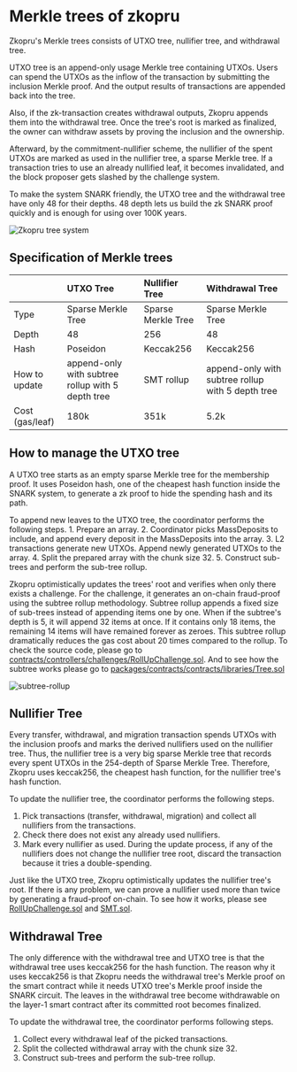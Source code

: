 # Merkle trees of zkopru

Zkopru's Merkle trees consists of UTXO tree, nullifier tree, and withdrawal tree.

UTXO tree is an append-only usage Merkle tree containing UTXOs. Users can spend the UTXOs as the inflow of the transaction by submitting the inclusion Merkle proof. And the output results of transactions are appended back into the tree.

Also, if the zk-transaction creates withdrawal outputs, Zkopru appends them into the withdrawal tree. Once the tree's root is marked as finalized, the owner can withdraw assets by proving the inclusion and the ownership.

Afterward, by the commitment-nullifier scheme, the nullifier of the spent UTXOs are marked as used in the nullifier tree, a sparse Merkle tree. If a transaction tries to use an already nullified leaf, it becomes invalidated, and the block proposer gets slashed by the challenge system.

To make the system SNARK friendly, the UTXO tree and the withdrawal tree have only 48 for their depths. 48 depth lets us build the zk SNARK proof quickly and is enough for using over 100K years.

![Zkopru tree system](https://docs.google.com/drawings/d/e/2PACX-1vQv8RJQ2_CtB81PJPBdKGg7yKhjWQy8rPi--qul_G39yu_Zmfh3OHQ1JD0c6FVxiQgSI5R-FkS7SaMk/pub?w=1031&h=564)

## Specification of Merkle trees

|  | UTXO Tree | Nullifier Tree | Withdrawal Tree |
| :--- | :--- | :--- | :--- |
| Type | Sparse Merkle Tree | Sparse Merkle Tree | Sparse Merkle Tree |
| Depth | 48 | 256 | 48 |
| Hash | Poseidon | Keccak256 | Keccak256 |
| How to update | append-only with subtree rollup with 5 depth tree | SMT rollup | append-only with subtree rollup with 5 depth tree |
| Cost \(gas/leaf\) | 180k | 351k | 5.2k |

## How to manage the UTXO tree

A UTXO tree starts as an empty sparse Merkle tree for the membership proof. It uses Poseidon hash, one of the cheapest hash function inside the SNARK system, to generate a zk proof to hide the spending hash and its path.

To append new leaves to the UTXO tree, the coordinator performs the following steps. 1. Prepare an array. 2. Coordinator picks MassDeposits to include, and append every deposit in the MassDeposits into the array. 3. L2 transactions generate new UTXOs. Append newly generated UTXOs to the array. 4. Split the prepared array with the chunk size 32. 5. Construct sub-trees and perform the sub-tree rollup.

Zkopru optimistically updates the trees' root and verifies when only there exists a challenge. For the challenge, it generates an on-chain fraud-proof using the subtree rollup methodology. Subtree rollup appends a fixed size of sub-trees instead of appending items one by one. When if the subtree's depth is 5, it will append 32 items at once. If it contains only 18 items, the remaining 14 items will have remained forever as zeroes. This subtree rollup dramatically reduces the gas cost about 20 times compared to the rollup. To check the source code, please go to [contracts/controllers/challenges/RollUpChallenge.sol](https://github.com/zkopru-network/zkopru/blob/master/packages/contracts/contracts/controllers/challenges/RollUpChallenge.sol). And to see how the subtree works please go to [packages/contracts/contracts/libraries/Tree.sol](https://github.com/zkopru-network/zkopru/blob/9a2e7fe361bdba7be7241d9f80f9e9afbf8ae76c/packages/contracts/contracts/libraries/Tree.sol#L275)

![subtree-rollup](https://docs.google.com/drawings/d/e/2PACX-1vRoBO2Nl-M8elgz55jzgxuux1f6FbrZIiUCeY3Z9Sf7haKF8kSP548L8pXcdh_VCfT_gcW1gywY4VKY/pub?w=959&h=417)

## Nullifier Tree

Every transfer, withdrawal, and migration transaction spends UTXOs with the inclusion proofs and marks the derived nullifiers used on the nullifier tree. Thus, the nullifier tree is a very big sparse Merkle tree that records every spent UTXOs in the 254-depth of Sparse Merkle Tree. Therefore, Zkopru uses keccak256, the cheapest hash function, for the nullifier tree's hash function.

To update the nullifier tree, the coordinator performs the following steps.

1. Pick transactions \(transfer, withdrawal, migration\) and collect all nullifiers from the transactions.
2. Check there does not exist any already used nullifiers.
3. Mark every nullifier as used. During the update process, if any of the nullifiers does not change the nullifier tree root, discard the transaction because it tries a double-spending.

Just like the UTXO tree, Zkopru optimistically updates the nullifier tree's root. If there is any problem, we can prove a nullifier used more than twice by generating a fraud-proof on-chain. To see how it works, please see [RollUpChallenge.sol](https://github.com/zkopru-network/zkopru/blob/master/packages/contracts/contracts/controllers/challenges/RollUpChallenge.sol) and [SMT.sol](https://github.com/zkopru-network/zkopru/blob/master/packages/contracts/contracts/libraries/SMT.sol).

## Withdrawal Tree

The only difference with the withdrawal tree and UTXO tree is that the withdrawal tree uses keccak256 for the hash function. The reason why it uses keccak256 is that Zkopru needs the withdrawal tree's Merkle proof on the smart contract while it needs UTXO tree's Merkle proof inside the SNARK circuit. The leaves in the withdrawal tree become withdrawable on the layer-1 smart contract after its committed root becomes finalized.

To update the withdrawal tree, the coordinator performs following steps.

1. Collect every withdrawal leaf of the picked transactions.
2. Split the collected withdrawal array with the chunk size 32.
3. Construct sub-trees and perform the sub-tree rollup.
